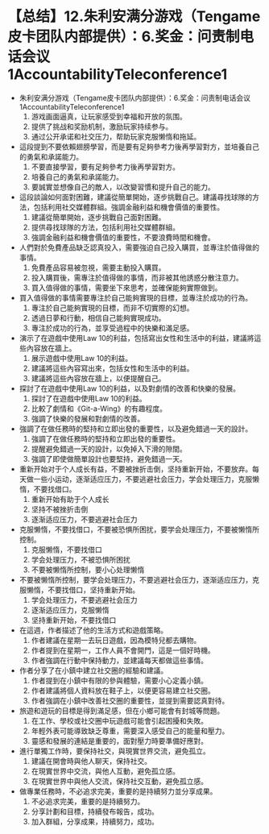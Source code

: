 # 【总结】12.朱利安满分游戏（Tengame皮卡团队内部提供）：6.奖金：问责制电话会议1AccountabilityTeleconference1

-   朱利安满分游戏（Tengame皮卡团队内部提供）：6.奖金：问责制电话会议1AccountabilityTeleconference1
    1.  游戏画面逼真，让玩家感受到幸福和开放的氛围。
    2.  提供了挑战和奖励机制，激励玩家持续参与。
    3.  通过公开承诺和社交压力，帮助玩家克服懒惰和拖延。
-   這段提到不要依賴翅膀學習，而是要有足夠參考力後再學習對方，並培養自己的勇氣和承諾能力。
    1.  不要直接學習，要有足夠參考力後再學習對方。
    2.  培養自己的勇氣和承諾能力。
    3.  要誠實並想像自己的敵人，以改變習慣和提升自己的能力。
-   這段談論如何面對困難，建議從簡單開始，逐步挑戰自己。建議尋找球隊的方法，包括利用社交媒體群組。強調金融利益和機會價值的重要性。
    1.  建議從簡單開始，逐步挑戰自己面對困難。
    2.  提供尋找球隊的方法，包括利用社交媒體群組。
    3.  強調金融利益和機會價值的重要性，不要浪費時間和機會。
-   人們對於免費產品缺乏認真投入，需要強迫自己投入購買，並專注於值得做的事情。
    1.  免費產品容易被忽視，需要主動投入購買。
    2.  投入購買後，需專注於值得做的事情，而非被其他誘惑分散注意力。
    3.  買入值得做的事情，需要坐下來思考，並確保能夠實際做到。
-   買入值得做的事情需要專注於自己能夠實現的目標，並專注於成功的行為。
    1.  專注於自己能夠實現的目標，而非不切實際的幻想。
    2.  透過日夢和行動，相信自己能夠實現成功。
    3.  專注於成功的行為，並享受過程中的快樂和滿足感。
-   演示了在遊戲中使用Law 10的利益，包括寫出女性和生活中的利益，建議將這些內容放在牆上。
    1.  展示遊戲中使用Law 10的利益。
    2.  建議將這些內容寫出來，包括女性和生活中的利益。
    3.  建議將這些內容放在牆上，以便提醒自己。
-   探討了在遊戲中使用Law 10的利益，以及對劇情的改善和快樂的發展。
    1.  探討了在遊戲中使用Law 10的利益。
    2.  比較了劇情和《Git-a-Wing》的有趣程度。
    3.  強調了快樂的發展和對劇情的改善。
-   強調了在做任務時的堅持和立即出發的重要性，以及避免錯過一天的設計。
    1.  強調了在做任務時的堅持和立即出發的重要性。
    2.  提醒避免錯過一天的設計，以免掉入下滑的隙間。
    3.  強調了即使做簡單設計也要堅持，避免錯過一天。
-   重新开始对于个人成长有益，不要被挫折击倒，坚持重新开始，不要放弃。每天做一些小运动，逐渐适应压力，不要逃避社会压力，学会处理压力，克服懒惰，不要找借口。
    1.  重新开始有助于个人成长
    2.  坚持不被挫折击倒
    3.  逐渐适应压力，不要逃避社会压力
-   克服懒惰，不要找借口，不要被恐惧所困扰，要学会处理压力，不要被懒惰所控制。
    1.  克服懒惰，不要找借口
    2.  学会处理压力，不被恐惧所困扰
    3.  不要被懒惰所控制，要小心处理懒惰
-   不要被懒惰所控制，要学会处理压力，不要逃避社会压力，逐渐适应压力，克服懒惰，不要找借口，坚持重新开始。
    1.  学会处理压力，不要逃避社会压力
    2.  逐渐适应压力，克服懒惰
    3.  坚持重新开始，不要找借口
-   在這週，作者描述了他的生活方式和遊戲策略。
    1.  作者建議在星期一去玩日遊戲，因為模特兒都去購物。
    2.  作者提到在星期一，工作人員不會開門，這是一個好時機。
    3.  作者強調在行動中保持動力，並建議每天都做這些事情。
-   作者分享了在小鎮中建立社交圈的經驗和建議。
    1.  作者提到在小鎮中有限的參與體驗，需要小心定義小鎮。
    2.  作者建議將個人資料放在鞋子上，以便更容易建立社交圈。
    3.  作者強調在小鎮中改善社交圈的重要性，並提到需要認真對待。
-   旅遊和遊玩的目標是得到滿足感，但在小鄉可能會有封城等問題。
    1.  在工作、學校或社交圈中玩遊戲可能會引起困擾和失敗。
    2.  年輕外表可能導致缺乏尊重，需要深入感受自己的能量和壓力。
    3.  靈感和發展的連結是重要的，面對壓力時要準備好應對。
-   進行單獨工作時，要保持社交，與現實世界交流，避免孤立。
    1.  建議在開會時與他人聊天，保持社交。
    2.  在現實世界中交流，與他人互動，避免孤立感。
    3.  在現實世界中與他人交流，保持社交互動，避免孤立感。
-   做專業任務時，不必追求完美，重要的是持續努力並分享成果。
    1.  不必追求完美，重要的是持續努力。
    2.  分享計劃和目標，持續發布報告，成功。
    3.  加入群組，分享成果，持續努力，成功。